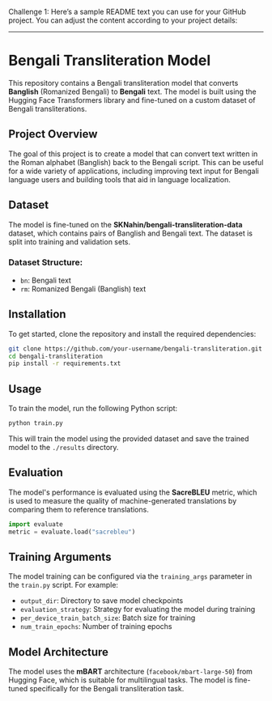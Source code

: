 Challenge 1:
Here’s a sample README text you can use for your GitHub project. You can adjust the content according to your project details:

---

# Bengali Transliteration Model

This repository contains a Bengali transliteration model that converts **Banglish** (Romanized Bengali) to **Bengali** text. The model is built using the Hugging Face Transformers library and fine-tuned on a custom dataset of Bengali transliterations.

## Project Overview

The goal of this project is to create a model that can convert text written in the Roman alphabet (Banglish) back to the Bengali script. This can be useful for a wide variety of applications, including improving text input for Bengali language users and building tools that aid in language localization.

## Dataset

The model is fine-tuned on the **SKNahin/bengali-transliteration-data** dataset, which contains pairs of Banglish and Bengali text. The dataset is split into training and validation sets.

### Dataset Structure:
- `bn`: Bengali text
- `rm`: Romanized Bengali (Banglish) text

## Installation

To get started, clone the repository and install the required dependencies:

```bash
git clone https://github.com/your-username/bengali-transliteration.git
cd bengali-transliteration
pip install -r requirements.txt
```

## Usage

To train the model, run the following Python script:

```bash
python train.py
```

This will train the model using the provided dataset and save the trained model to the `./results` directory.

## Evaluation

The model's performance is evaluated using the **SacreBLEU** metric, which is used to measure the quality of machine-generated translations by comparing them to reference translations.

```python
import evaluate
metric = evaluate.load("sacrebleu")
```

## Training Arguments

The model training can be configured via the `training_args` parameter in the `train.py` script. For example:

- `output_dir`: Directory to save model checkpoints
- `evaluation_strategy`: Strategy for evaluating the model during training
- `per_device_train_batch_size`: Batch size for training
- `num_train_epochs`: Number of training epochs

## Model Architecture

The model uses the **mBART** architecture (`facebook/mbart-large-50`) from Hugging Face, which is suitable for multilingual tasks. The model is fine-tuned specifically for the Bengali transliteration task.
